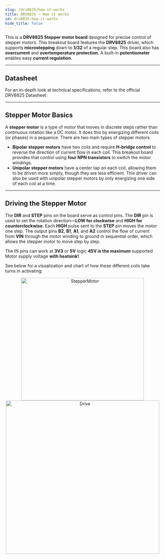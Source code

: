 ```yaml
---
slug: /drv8825/how-it-works 
title: DRV8825 – How it works
id: drv8825-how-it-works 
hide_title: False
---  
```


This is a **DRV8825 Stepper motor board** designed for precise control of stepper motors. This breakout board features the **DRV8825** driver, which supports **microstepping** down to **1/32** of a regular step. This board also has **overcurrent** and **overtemperature protection**. A built-in **potentiometer** enables easy **current regulation**.

---

## Datasheet

For an in-depth look at technical specifications, refer to the official DRV8825 Datasheet:  

<QuickLink  
  title="MAX7219 Datasheet"  
  description="Detailed technical documentation for the DRV8825 driver"  
  url="https://www.ti.com/lit/ds/symlink/drv8825.pdf"  
/>  

---

## Stepper Motor Basics

A **stepper motor** is a type of motor that moves in discrete steps rather than continuous rotation like a DC motor. It does this by energizing different coils (or phases) in a sequence. There are two main types of stepper motors:  

- **Bipolar stepper motors** have two coils and require **H-bridge control** to reverse the direction of current flow in each coil. This breakout board provides that control using **four NPN transistors** to switch the motor windings.  
- **Unipolar stepper motors** have a center tap on each coil, allowing them to be driven more simply, though they are less efficient. This driver can also be used with unipolar stepper motors by only energizing one side of each coil at a time.  

---

## Driving the Stepper Motor

The **DIR** and **STEP** pins on the board serve as control pins. The **DIR** pin is used to set the rotation direction—**LOW for clockwise** and **HIGH for counterclockwise**. Each **HIGH** pulse sent to the **STEP** pin moves the motor one step. The output pins **B2**, **B1**, **A1**, and **A2** control the flow of current from **VIN** through the motor winding to ground in sequential order, which allows the stepper motor to move step by step.

<InfoBox>The IN pins can work at **3V3** or **5V** logic</InfoBox>
<WarningBox>**45V is the maximum** supported Motor supply voltage **with heatsink!**</WarningBox>

See below for a visualization and chart of how these different coils take turns in activating:

<div align="center">
  <a title="Wapcaplet; Teravolt. The original uploader was Teravolt at English Wikipedia., GFDL &lt;http://www.gnu.org/copyleft/fdl.html&gt;, via Wikimedia Commons" href="https://commons.wikimedia.org/wiki/File:StepperMotor.gif">
    <img width="400" alt="StepperMotor" src="https://upload.wikimedia.org/wikipedia/commons/6/67/StepperMotor.gif?20100925065005"/>
  </a>
</div>
<div align="center">
    <a title="Misan2010, CC BY 3.0 &lt;https://creativecommons.org/licenses/by/3.0&gt;, via Wikimedia Commons" href="https://commons.wikimedia.org/wiki/File:Drive.png"><img width="500" alt="Drive" src="https://upload.wikimedia.org/wikipedia/commons/8/85/Drive.png"></img></a>
</div>
